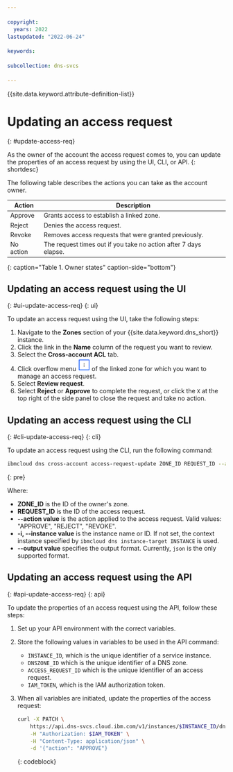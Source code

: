 ```yaml
---

copyright:
  years: 2022
lastupdated: "2022-06-24"

keywords:

subcollection: dns-svcs

---
```


{{site.data.keyword.attribute-definition-list}}

# Updating an access request
{: #update-access-req}

As the owner of the account the access request comes to, you can update the properties of an access request by using the UI, CLI, or API.
{: shortdesc}

The following table describes the actions you can take as the account owner.

|Action|Description|
|------|-----------|
|Approve|Grants access to establish a linked zone. |
|Reject|Denies the access request. |
|Revoke|Removes access requests that were granted previously. |
|No action | The request times out if you take no action after 7 days elapse.|
{: caption="Table 1. Owner states" caption-side="bottom"}

## Updating an access request using the UI
{: #ui-update-access-req}
{: ui}

To update an access request using the UI, take the following steps:

1. Navigate to the **Zones** section of your {{site.data.keyword.dns_short}} instance.
1. Click the link in the **Name** column of the request you want to review.
1. Select the  **Cross-account ACL** tab.
1. Click overflow menu ![Overflow menu icon](images/overflow-icon.png "Overflow menu icon") of the linked zone for which you want to manage an access request.
1. Select **Review request**.
1. Select **Reject** or **Approve** to complete the request, or click the `X` at the top right of the side panel to close the request and take no action.


## Updating an access request using the CLI
{: #cli-update-access-req}
{: cli}

To update an access request using the CLI, run the following command:

```sh
ibmcloud dns cross-account access-request-update ZONE_ID REQUEST_ID --action ACTION [-i, --instance INSTANCE] [--output FORMAT]
```
{: pre}

Where:

* **ZONE_ID** is the ID of the owner's zone.
* **REQUEST_ID** is the ID of the access request.
* **--action value** is the action applied to the access request. Valid values: "APPROVE", "REJECT", "REVOKE".
* **-i, --instance value** is the instance name or ID. If not set, the context instance specified by `ibmcloud dns instance-target INSTANCE` is used.
* **--output value** specifies the output format. Currently, `json` is the only supported format.

## Updating an access request using the API
{: #api-update-access-req}
{: api}

To update the properties of an access request using the API, follow these steps:

1. Set up your API environment with the correct variables.
1. Store the following values in variables to be used in the API command:
    * `INSTANCE_ID`, which is the unique identifier of a service instance.
    * `DNSZONE_ID` which is the unique identifier of a DNS zone.
    * `ACCESS_REQUEST_ID` which is the  unique identifier of an access request.
    * `IAM_TOKEN`, which is the IAM authorization token.
1. When all variables are initiated, update the properties of the access request:

    ```sh
    curl -X PATCH \
        https://api.dns-svcs.cloud.ibm.com/v1/instances/$INSTANCE_ID/dnszones/$DNSZONE_ID/access_requests/$ACCESS_REQUEST_ID \
        -H "Authorization: $IAM_TOKEN" \
        -H "Content-Type: application/json" \
        -d '{"action": "APPROVE"}
    ```
    {: codeblock}


